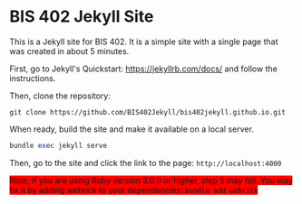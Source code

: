 # BIS 402 Jekyll Site

This is a Jekyll site for BIS 402. It is a simple site with a single page that was created in about 5 minutes.

First, go to Jekyll's Quickstart: <https://jekyllrb.com/docs/> and follow the instructions.

Then, clone the repository:

```git
git clone https://github.com/BIS402Jekyll/bis402jekyll.github.io.git
```

When ready, build the site and make it available on a local server.

```ruby
bundle exec jekyll serve
```

Then, go to the site and click the link to the page: `http://localhost:4000`

<span style="background-color:red">Note, if you are using Ruby version 3.0.0 or higher, step 5 may fail. You may fix it by adding webrick to your dependencies: `bundle add webrick`</span>

